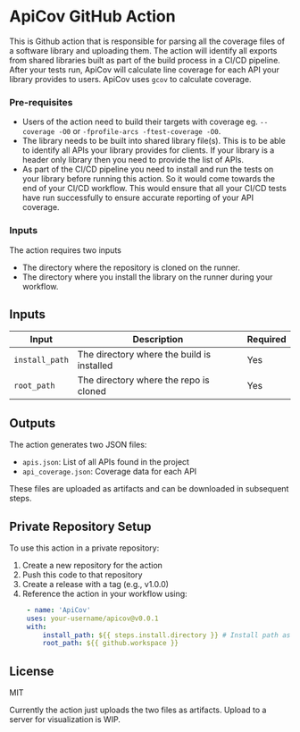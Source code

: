 # ApiCov GitHub Action

This is Github action that is responsible for parsing all the coverage files of a software library and uploading them.
The action will identify all exports from shared libraries built as part of the build process in a CI/CD pipeline. 
After your tests run, ApiCov will calculate line coverage for each API your library provides to users. 
ApiCov uses `gcov` to calculate coverage. 


### Pre-requisites
* Users of the action need to build their targets with coverage eg. `--coverage -O0` or `-fprofile-arcs -ftest-coverage -O0`.
* The library needs to be built into shared library file(s). This is to be able to identify all APIs your library provides for clients. If your library is a header only library then you need to provide the list of APIs. 
* As part of the CI/CD pipeline you need to install and run the tests on your library before running this action. So it would come towards the end of your CI/CD workflow. This would ensure that all your CI/CD tests have run successfully to ensure accurate reporting of your API coverage.

### Inputs
The action requires two inputs
* The directory where the repository is cloned on the runner. 
* The directory where you install the library on the runner during your workflow. 

## Inputs

| Input | Description | Required |
|-------|-------------|----------|
| `install_path` | The directory where the build is installed | Yes |
| `root_path` | The directory where the repo is cloned | Yes |

## Outputs

The action generates two JSON files:
- `apis.json`: List of all APIs found in the project
- `api_coverage.json`: Coverage data for each API

These files are uploaded as artifacts and can be downloaded in subsequent steps.

## Private Repository Setup

To use this action in a private repository:

1. Create a new repository for the action
2. Push this code to that repository
3. Create a release with a tag (e.g., v1.0.0)
4. Reference the action in your workflow using:
   ```yaml
    - name: 'ApiCov'
    uses: your-username/apicov@v0.0.1
    with:
        install_path: ${{ steps.install.directory }} # Install path as part of your workflow.
        root_path: ${{ github.workspace }}
    ```

## License
MIT

Currently the action just uploads the two files as artifacts. Upload to a server for visualization is WIP. 

